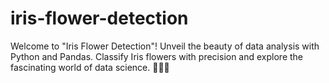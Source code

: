 # iris-flower-detection
Welcome to "Iris Flower Detection"! Unveil the beauty of data analysis with Python and Pandas. Classify Iris flowers with precision and explore the fascinating world of data science. 🌺🌼🌸
